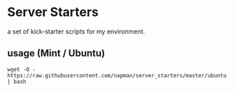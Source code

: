 # Server Starters 

a set of kick-starter scripts for my environment. 

## usage (Mint / Ubuntu)

```
wget -O - https://raw.githubusercontent.com/napman/server_starters/master/ubuntu.bash | bash
```
